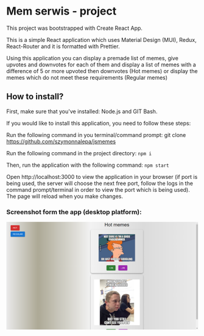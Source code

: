 # Mem serwis - project

This project was bootstrapped with Create React App.

This is a simple React application which uses Material Design (MUI), Redux, React-Router and it is formatted with Prettier.

Using this application you can display a premade list of memes, give upvotes and downvotes for each of them and display a list of memes with a difference of 5 or more upvoted then downvotes (Hot memes) or display the memes which do not meet these requirements (Regular memes)

## How to install?

First, make sure that you've installed: Node.js and GIT Bash.

If you would like to install this application, you need to follow these steps:

Run the following command in you terminal/command prompt:
git clone https://github.com/szymonnalepa/jsmemes

Run the following command in the project directory:
`npm i`

Then, run the application with the following command:
`npm start`

Open http://localhost:3000 to view the application in your browser (if port is being used, the server will choose the next free port, follow the logs in the command prompt/terminal in order to view the port which is being used).
The page will reload when you make changes.

### Screenshot form the app (desktop platform):

![Screenshot](./public/assets/screenHotMemes.png)
